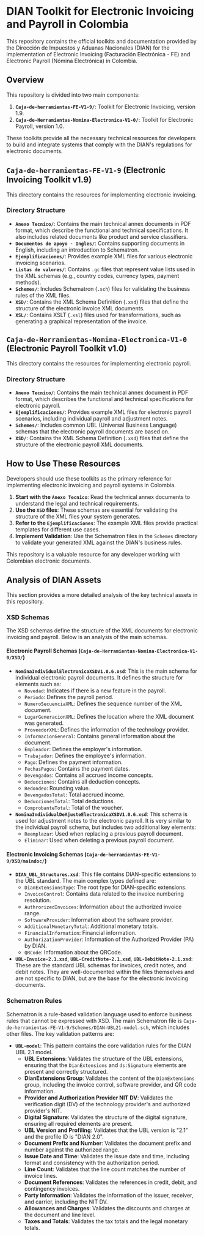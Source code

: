 # DIAN Toolkit for Electronic Invoicing and Payroll in Colombia

This repository contains the official toolkits and documentation provided by the Dirección de Impuestos y Aduanas Nacionales (DIAN) for the implementation of Electronic Invoicing (Facturación Electrónica - FE) and Electronic Payroll (Nómina Electrónica) in Colombia.

## Overview

This repository is divided into two main components:

1.  **`Caja-de-herramientas-FE-V1-9/`**: Toolkit for Electronic Invoicing, version 1.9.
2.  **`Caja-de-Herramientas-Nomina-Electronica-V1-0/`**: Toolkit for Electronic Payroll, version 1.0.

These toolkits provide all the necessary technical resources for developers to build and integrate systems that comply with the DIAN's regulations for electronic documents.

## `Caja-de-herramientas-FE-V1-9` (Electronic Invoicing Toolkit v1.9)

This directory contains the resources for implementing electronic invoicing.

### Directory Structure

*   **`Anexo Tecnico/`**: Contains the main technical annex documents in PDF format, which describe the functional and technical specifications. It also includes related documents like product and service classifiers.
*   **`Documentos de apoyo - Ingles/`**: Contains supporting documents in English, including an introduction to Schematron.
*   **`Ejemplificaciones/`**: Provides example XML files for various electronic invoicing scenarios.
*   **`Listas de valores/`**: Contains `.gc` files that represent value lists used in the XML schemas (e.g., country codes, currency types, payment methods).
*   **`Schemes/`**: Includes Schematron (`.sch`) files for validating the business rules of the XML files.
*   **`XSD/`**: Contains the XML Schema Definition (`.xsd`) files that define the structure of the electronic invoice XML documents.
*   **`XSL/`**: Contains XSLT (`.xsl`) files used for transformations, such as generating a graphical representation of the invoice.

## `Caja-de-Herramientas-Nomina-Electronica-V1-0` (Electronic Payroll Toolkit v1.0)

This directory contains the resources for implementing electronic payroll.

### Directory Structure

*   **`Anexo Tecnico/`**: Contains the main technical annex document in PDF format, which describes the functional and technical specifications for electronic payroll.
*   **`Ejemplificaciones/`**: Provides example XML files for electronic payroll scenarios, including individual payroll and adjustment notes.
*   **`Schemes/`**: Includes common UBL (Universal Business Language) schemas that the electronic payroll documents are based on.
*   **`XSD/`**: Contains the XML Schema Definition (`.xsd`) files that define the structure of the electronic payroll XML documents.

## How to Use These Resources

Developers should use these toolkits as the primary reference for implementing electronic invoicing and payroll systems in Colombia.

1.  **Start with the `Anexo Tecnico`**: Read the technical annex documents to understand the legal and technical requirements.
2.  **Use the `XSD` files**: These schemas are essential for validating the structure of the XML files your system generates.
3.  **Refer to the `Ejemplificaciones`**: The example XML files provide practical templates for different use cases.
4.  **Implement Validation**: Use the Schematron files in the `Schemes` directory to validate your generated XML against the DIAN's business rules.

This repository is a valuable resource for any developer working with Colombian electronic documents.

## Analysis of DIAN Assets

This section provides a more detailed analysis of the key technical assets in this repository.

### XSD Schemas

The XSD schemas define the structure of the XML documents for electronic invoicing and payroll. Below is an analysis of the main schemas.

#### Electronic Payroll Schemas (`Caja-de-Herramientas-Nomina-Electronica-V1-0/XSD/`)

*   **`NominaIndividualElectronicaXSDV1.0.6.xsd`**: This is the main schema for individual electronic payroll documents. It defines the structure for elements such as:
    *   `Novedad`: Indicates if there is a new feature in the payroll.
    *   `Periodo`: Defines the payroll period.
    *   `NumeroSecuenciaXML`: Defines the sequence number of the XML document.
    *   `LugarGeneracionXML`: Defines the location where the XML document was generated.
    *   `ProveedorXML`: Defines the information of the technology provider.
    *   `InformacionGeneral`: Contains general information about the document.
    *   `Empleador`: Defines the employer's information.
    *   `Trabajador`: Defines the employee's information.
    *   `Pago`: Defines the payment information.
    *   `FechasPagos`: Contains the payment dates.
    *   `Devengados`: Contains all accrued income concepts.
    *   `Deducciones`: Contains all deduction concepts.
    *   `Redondeo`: Rounding value.
    *   `DevengadosTotal`: Total accrued income.
    *   `DeduccionesTotal`: Total deductions.
    *   `ComprobanteTotal`: Total of the voucher.
*   **`NominaIndividualDeAjusteElectronicaXSDV1.0.6.xsd`**: This schema is used for adjustment notes to the electronic payroll. It is very similar to the individual payroll schema, but includes two additional key elements:
    *   `Reemplazar`: Used when replacing a previous payroll document.
    *   `Eliminar`: Used when deleting a previous payroll document.

#### Electronic Invoicing Schemas (`Caja-de-herramientas-FE-V1-9/XSD/maindoc/`)

*   **`DIAN_UBL_Structures.xsd`**: This file contains DIAN-specific extensions to the UBL standard. The main complex types defined are:
    *   `DianExtensionsType`: The root type for DIAN-specific extensions.
    *   `InvoiceControl`: Contains data related to the invoice numbering resolution.
    *   `AuthrorizedInvoices`: Information about the authorized invoice range.
    *   `SoftwareProvider`: Information about the software provider.
    *   `AdditionalMonetaryTotal`: Additional monetary totals.
    *   `FinancialInformation`: Financial information.
    *   `AuthorizationProvider`: Information of the Authorized Provider (PA) by DIAN.
    *   `QRCode`: Information about the QRCode.
*   **`UBL-Invoice-2.1.xsd`**, **`UBL-CreditNote-2.1.xsd`**, **`UBL-DebitNote-2.1.xsd`**: These are the standard UBL schemas for invoices, credit notes, and debit notes. They are well-documented within the files themselves and are not specific to DIAN, but are the base for the electronic invoicing documents.

### Schematron Rules

Schematron is a rule-based validation language used to enforce business rules that cannot be expressed with XSD. The main Schematron file is `Caja-de-herramientas-FE-V1-9/Schemes/DIAN-UBL21-model.sch`, which includes other files. The key validation patterns are:

*   **`UBL-model`**: This pattern contains the core validation rules for the DIAN UBL 2.1 model.
    *   **UBL Extensions**: Validates the structure of the UBL extensions, ensuring that the `DianExtensions` and `ds:Signature` elements are present and correctly structured.
    *   **DianExtensions Group**: Validates the content of the `DianExtensions` group, including the invoice control, software provider, and QR code information.
    *   **Provider and Authorization Provider NIT DV**: Validates the verification digit (DV) of the technology provider's and authorized provider's NIT.
    *   **Digital Signature**: Validates the structure of the digital signature, ensuring all required elements are present.
    *   **UBL Version and Profiling**: Validates that the UBL version is "2.1" and the profile ID is "DIAN 2.0".
    *   **Document Prefix and Number**: Validates the document prefix and number against the authorized range.
    *   **Issue Date and Time**: Validates the issue date and time, including format and consistency with the authorization period.
    *   **Line Count**: Validates that the line count matches the number of invoice lines.
    *   **Document References**: Validates the references in credit, debit, and contingency invoices.
    *   **Party Information**: Validates the information of the issuer, receiver, and carrier, including the NIT DV.
    *   **Allowances and Charges**: Validates the discounts and charges at the document and line level.
    *   **Taxes and Totals**: Validates the tax totals and the legal monetary totals.